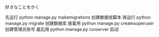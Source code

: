 好きなことをかく

先运行 python manage.py makemigrations  创建数据库脚本
再运行 python manage.py migrate         创建数据库
接着用 python manage.py createsuperuser 创建管理员账号
最后用 python manage.py runserver       启动